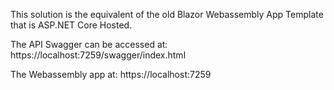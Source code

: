 This solution is the equivalent of the old Blazor Webassembly App
Template that is ASP.NET Core Hosted.

The API Swagger can be accessed at:
https://localhost:7259/swagger/index.html

The Webassembly app at:
https://localhost:7259